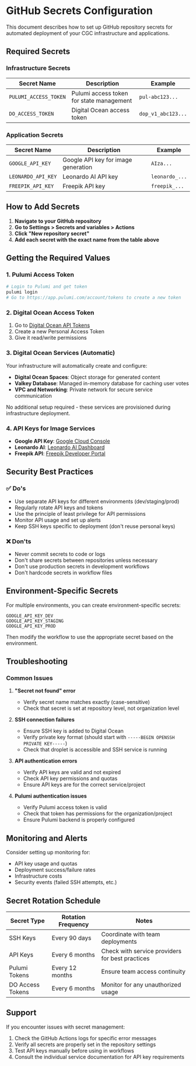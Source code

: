 # GitHub Secrets Configuration

This document describes how to set up GitHub repository secrets for automated deployment of your CGC infrastructure and applications.

## Required Secrets

### Infrastructure Secrets

| Secret Name | Description | Example |
|-------------|-------------|---------|
| `PULUMI_ACCESS_TOKEN` | Pulumi access token for state management | `pul-abc123...` |
| `DO_ACCESS_TOKEN` | Digital Ocean access token | `dop_v1_abc123...` |

### Application Secrets

| Secret Name | Description | Example |
|-------------|-------------|---------|
| `GOOGLE_API_KEY` | Google API key for image generation | `AIza...` |
| `LEONARDO_API_KEY` | Leonardo AI API key | `leonardo_...` |
| `FREEPIK_API_KEY` | Freepik API key | `freepik_...` |


## How to Add Secrets

1. **Navigate to your GitHub repository**
2. **Go to Settings > Secrets and variables > Actions**
3. **Click "New repository secret"**
4. **Add each secret with the exact name from the table above**

## Getting the Required Values

### 1. Pulumi Access Token
```bash
# Login to Pulumi and get token
pulumi login
# Go to https://app.pulumi.com/account/tokens to create a new token
```

### 2. Digital Ocean Access Token
1. Go to [Digital Ocean API Tokens](https://cloud.digitalocean.com/account/api/tokens)
2. Create a new Personal Access Token
3. Give it read/write permissions

### 3. Digital Ocean Services (Automatic)
Your infrastructure will automatically create and configure:
- **Digital Ocean Spaces**: Object storage for generated content
- **Valkey Database**: Managed in-memory database for caching user votes
- **VPC and Networking**: Private network for secure service communication

No additional setup required - these services are provisioned during infrastructure deployment.

### 4. API Keys for Image Services
- **Google API Key**: [Google Cloud Console](https://console.cloud.google.com/apis/credentials)
- **Leonardo AI**: [Leonardo AI Dashboard](https://app.leonardo.ai/api-access)
- **Freepik API**: [Freepik Developer Portal](https://www.freepik.com/api)

## Security Best Practices

### ✅ Do's
- Use separate API keys for different environments (dev/staging/prod)
- Regularly rotate API keys and tokens
- Use the principle of least privilege for API permissions
- Monitor API usage and set up alerts
- Keep SSH keys specific to deployment (don't reuse personal keys)

### ❌ Don'ts
- Never commit secrets to code or logs
- Don't share secrets between repositories unless necessary
- Don't use production secrets in development workflows
- Don't hardcode secrets in workflow files

## Environment-Specific Secrets

For multiple environments, you can create environment-specific secrets:

```
GOOGLE_API_KEY_DEV
GOOGLE_API_KEY_STAGING
GOOGLE_API_KEY_PROD
```

Then modify the workflow to use the appropriate secret based on the environment.

## Troubleshooting

### Common Issues

1. **"Secret not found" error**
   - Verify secret name matches exactly (case-sensitive)
   - Check that secret is set at repository level, not organization level

2. **SSH connection failures**
   - Ensure SSH key is added to Digital Ocean
   - Verify private key format (should start with `-----BEGIN OPENSSH PRIVATE KEY-----`)
   - Check that droplet is accessible and SSH service is running

3. **API authentication errors**
   - Verify API keys are valid and not expired
   - Check API key permissions and quotas
   - Ensure API keys are for the correct service/project

4. **Pulumi authentication issues**
   - Verify Pulumi access token is valid
   - Check that token has permissions for the organization/project
   - Ensure Pulumi backend is properly configured

## Monitoring and Alerts

Consider setting up monitoring for:
- API key usage and quotas
- Deployment success/failure rates
- Infrastructure costs
- Security events (failed SSH attempts, etc.)

## Secret Rotation Schedule

| Secret Type | Rotation Frequency | Notes |
|-------------|-------------------|-------|
| SSH Keys | Every 90 days | Coordinate with team deployments |
| API Keys | Every 6 months | Check with service providers for best practices |
| Pulumi Tokens | Every 12 months | Ensure team access continuity |
| DO Access Tokens | Every 6 months | Monitor for any unauthorized usage |

## Support

If you encounter issues with secret management:
1. Check the GitHub Actions logs for specific error messages
2. Verify all secrets are properly set in the repository settings
3. Test API keys manually before using in workflows
4. Consult the individual service documentation for API key requirements